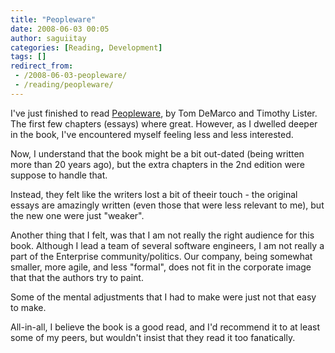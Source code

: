 ```yaml
---
title: "Peopleware"
date: 2008-06-03 00:05
author: saguiitay
categories: [Reading, Development]
tags: []
redirect_from:
 - /2008-06-03-peopleware/
 - /reading/peopleware/
---
```

I've just finished to read [Peopleware](http://www.amazon.com/gp/redirect.html?ie=UTF8&location=http%3A%2F%2Fwww.amazon.com%2FPeopleware-Productive-Projects-Teams-Second%2Fdp%2F0932633439%3Fie%3DUTF8%26s%3Dbooks%26qid%3D1211652925%26sr%3D1-1&tag=itaysa.googlepages.com-20&linkCode=ur2&camp=1789&creative=9325),
by Tom DeMarco and Timothy Lister. The first few chapters (essays) where great. However, as I dwelled deeper in the book, 
I've encountered myself feeling less and less interested.

Now, I understand that the book might be a bit out-dated (being written more than 20 years ago),
but the extra chapters in the 2nd edition were suppose to handle that.

Instead, they felt like the writers lost a bit of theeir touch - the original essays are amazingly written
(even those that were less relevant to me), but the new one were just "weaker".

Another thing that I felt, was that I am not really the right audience for this book.
Although I lead a team of several software engineers, I am not really a part of the Enterprise community/politics.
Our company, being somewhat smaller, more agile, and less "formal", does not fit in the corporate 
image that that the authors try to paint. 

Some of the mental adjustments that I had to make were just not that easy to make.

All-in-all, I believe the book is a good read, and I'd recommend it to at least some of my peers, 
but wouldn't insist that they read it too fanatically.


